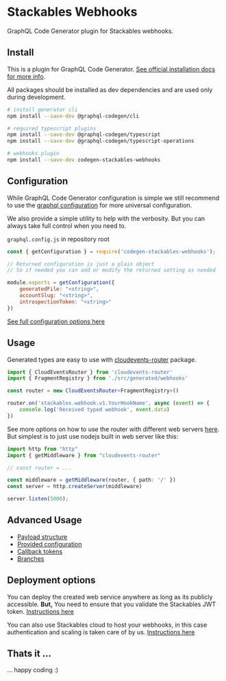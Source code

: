 # Stackables Webhooks

GraphQL Code Generator plugin for Stackables webhooks.

## Install

This is a plugin for GraphQL Code Generator. [See official installation docs for more info](https://www.graphql-code-generator.com/docs/getting-started/installation).

All packages should be installed as dev dependencies and are used only during development.

```bash
# install generator cli
npm install --save-dev @graphql-codegen/cli

# required typescript plugins
npm install --save-dev @graphql-codegen/typescript
npm install --save-dev @graphql-codegen/typescript-operations

# webhooks plugin
npm install --save-dev codegen-stackables-webhooks
```

## Configuration

While GraphQL Code Generator configuration is simple we still recommend to use the [graphql configuration](https://graphql-config.com/introduction) for more universal configuration. 

We also provide a simple utility to help with the verbosity. But you can always take full control when you need to.

`graphql.config.js` in repository root

```js
const { getConfiguration } = require('codegen-stackables-webhooks');

// Returned configuration is just a plain object
// So if needed you can add or modify the returned setting as needed

module.exports = getConfiguration({
    generatedFile: "<string>",
    accountSlug: "<string>",
    introspectionToken: "<string>"
})
```

[See full configuration options here](https://github.com/stackables/codegen-stackables-webhooks/blob/main/docs/config.md)

## Usage

Generated types are easy to use with [cloudevents-router](https://github.com/stackables/cloudevents-router) package.

```typescript
import { CloudEventsRouter } from 'cloudevents-router'
import { FragmentRegistry } from './src/generated/webhooks'

const router = new CloudEventsRouter<FragmentRegistry>()

router.on('stackables.webhook.v1.YourHookName', async (event) => {
    console.log('Received typed webhook', event.data)
})
```

See more options on how to use the router with different web servers [here](https://github.com/stackables/cloudevents-router). But simplest is to just use nodejs built in web server like this:

```typescript
import http from "http"
import { getMiddleware } from "cloudevents-router"

// const router = ... 

const middleware = getMiddleware(router, { path: '/' })
const server = http.createServer(middleware)

server.listen(5000);
```

## Advanced Usage

- [Payload structure](https://github.com/stackables/codegen-stackables-webhooks/blob/main/docs/advanced.md)
- [Provided configuration](https://github.com/stackables/codegen-stackables-webhooks/blob/main/docs/advanced.md)
- [Callback tokens](https://github.com/stackables/codegen-stackables-webhooks/blob/main/docs/advanced.md)
- [Branches](https://github.com/stackables/codegen-stackables-webhooks/blob/main/docs/advanced.md)

## Deployment options

You can deploy the created web service anywhere as long as its publicly accessible. **But,** You need to ensure that you validate the Stackables JWT token. [Instructions here](https://github.com/stackables/codegen-stackables-webhooks/blob/main/docs/deploy.md)

You can also use Stackables cloud to host your webhooks, in this case authentication and scaling is taken care of by us. [Instructions here](https://github.com/stackables/codegen-stackables-webhooks/blob/main/docs/deploy.md)

## Thats it ...

... happy coding :)